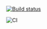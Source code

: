 <!-- Бейджик appveyor -->
[![Build status](https://ci.appveyor.com/api/projects/status/dje5fvi123en2lh6?svg=true)](https://ci.appveyor.com/project/Logot1n/dom-tests)
<!-- Бейджик CI -->
![CI](https://github.com/Logot1n/dom-tests/actions/workflows/web.yml/badge.svg)  
